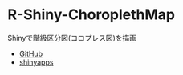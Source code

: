 # R-Shiny-ChoroplethMap
 Shinyで階級区分図(コロプレス図)を描画

* [GitHub](https://github.com/YA-androidapp/R-Shiny-ChoroplethMap)
* [shinyapps](https://ya-androidapp.shinyapps.io/R-Shiny-ChoroplethMap)
